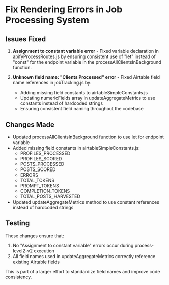 # Fix Rendering Errors in Job Processing System

## Issues Fixed
1. **Assignment to constant variable error** - Fixed variable declaration in apifyProcessRoutes.js by ensuring consistent use of "let" instead of "const" for the endpoint variable in the processAllClientsInBackground function.

2. **Unknown field name: "Clients Processed" error** - Fixed Airtable field name references in jobTracking.js by:
   - Adding missing field constants to airtableSimpleConstants.js
   - Updating numericFields array in updateAggregateMetrics to use constants instead of hardcoded strings
   - Ensuring consistent field naming throughout the codebase

## Changes Made
- Updated processAllClientsInBackground function to use let for endpoint variable
- Added missing field constants in airtableSimpleConstants.js:
  - PROFILES_PROCESSED
  - PROFILES_SCORED
  - POSTS_PROCESSED
  - POSTS_SCORED
  - ERRORS
  - TOTAL_TOKENS
  - PROMPT_TOKENS
  - COMPLETION_TOKENS
  - TOTAL_POSTS_HARVESTED
- Updated updateAggregateMetrics method to use constant references instead of hardcoded strings

## Testing
These changes ensure that:
1. No "Assignment to constant variable" errors occur during process-level2-v2 execution
2. All field names used in updateAggregateMetrics correctly reference existing Airtable fields

This is part of a larger effort to standardize field names and improve code consistency.